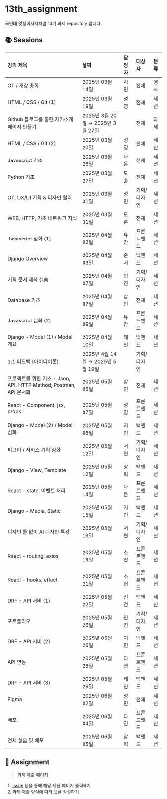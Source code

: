 # 13th_assignment
국민대 멋쟁이사자처럼 13기 과제 repository 입니다.

## 📚 Sessions
| 강의 제목                                                          | 날짜                              | 담당자   | 대상자          | 분류   |
|:-------------------------------------------------------------------|:----------------------------------|:---------|:----------------|:-------|
| OT / 개강 총회                                                     | 2025년 03월 14일                  | 지민   | 전체            | 행사   |
| HTML / CSS / Git (1)                                               | 2025년 03월 19일                  | 성영   | 전체            | 세션   |
| Github 블로그를 통한 자기소개 페이지 만들기                        | 2025년 3월 20일 → 2025년 3월 27일 |          | 전체            | 과제   |
| HTML / CSS / Git (2)                                               | 2025년 03월 20일                  | 성영   | 전체            | 세션   |
| Javascript 기초                                                    | 2025년 03월 26일                  | 다은   | 전체            | 세션   |
| Python 기초                                                        | 2025년 03월 27일                  | 도훈   | 전체            | 세션   |
| OT, UX/UI 기획 & 디자인 원리                                       | 2025년 03월 31일                  | 정민   | 기획/디자인 | 세션   |
| WEB, HTTP, 기초 네트워크 지식                                      | 2025년 03월 31일                  | 도훈   | 전체            | 세션   |
| Javascript 심화 (1)                                                | 2025년 04월 02일                  | 유찬   | 프론트엔드 | 세션   |
| Django Overview                                                    | 2025년 04월 03일                  | 준서   | 백엔드     | 세션   |
| 기획 문서 제작 실습                                                | 2025년 04월 07일                  | 민진   | 기획/디자인 | 세션   |
| Database 기초                                                      | 2025년 04월 07일                  | 상민   | 전체            | 세션   |
| Javascript 심화 (2)                                                | 2025년 04월 09일                  | 유찬   | 프론트엔드 | 세션   |
| Django - Model (1) / Model 개요                                    | 2025년 04월 10일                  | 태인   | 백엔드     | 세션   |
| 1:1 피드백 (아이디어톤)                                            | 2025년 4월 14일 → 2025년 5월 19일 |          | 기획/디자인 |        |
| 프로젝트를 위한 기초 - Json, API, HTTP Method, Postman, API 문서화 | 2025년 05월 05일                  | 상민   | 전체            | 세션   |
| React - Component, jsx, props                                      | 2025년 05월 07일                  | 성영   | 프론트엔드 | 세션   |
| Django - Model (2) / Model 심화                                    | 2025년 05월 08일                  | 지민   | 백엔드     | 세션   |
| 피그마 / 서비스 기획 심화                                          | 2025년 05월 12일                  | 서현   | 기획/디자인 | 세션   |
| Django - View, Template                                            | 2025년 05월 12일                  | 장혁   | 백엔드     | 세션   |
| React - state, 이벤트 처리                                         | 2025년 05월 14일                  | 다은   | 프론트엔드 | 세션   |
| Django - Media, Static                                             | 2025년 05월 15일                  | 지민   | 백엔드     | 세션   |
| 디자인 툴 없이 AI 디자인 특강                                      | 2025년 05월 19일                  | 서현   | 기획/디자인 | 세션   |
| React - routing, axios                                             | 2025년 05월 19일                  | 소현   | 프론트엔드 | 세션   |
| React - hooks, effect                                              | 2025년 05월 21일                  | 소현   | 프론트엔드 | 세션   |
| DRF - API 서버 (1)                                                 | 2025년 05월 22일                  | 신건   | 백엔드     | 세션   |
| 포트폴리오                                                         | 2025년 05월 26일                  | 민진   | 기획/디자인 | 세션   |
| DRF - API 서버 (2)                                                 | 2025년 05월 26일                  | 지민   | 백엔드     | 세션   |
| API 연동                                                           | 2025년 05월 28일                  | 다연   | 프론트엔드 | 세션   |
| DRF - API 서버 (3)                                                 | 2025년 05월 29일                  | 태인   | 백엔드     | 세션   |
| Figma                                                              | 2025년 06월 02일                  | 정민   | 전체            | 세션   |
| 배포                                                               | 2025년 06월 04일                  | 다연   | 프론트엔드 | 세션   |
| 전체 실습 및 배포                                                  | 2025년 06월 05일                  | 장혁   | 백엔드     | 세션   |


## 📑 Assignment
> [과제 제출 페이지](https://github.com/likelion-kookmin/13th_assignment/issues)
1. [Issue](https://github.com/likelion-kookmin/13th_assignment/issues) 탭을 통해 해당 세션 페이지 클릭하기
2. 과제 제출 양식에 따라 댓글 작성하기
